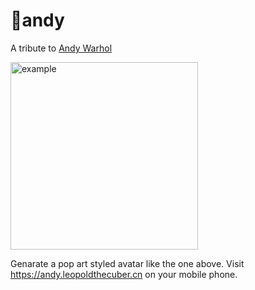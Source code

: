 # 🥫andy


A tribute to [Andy Warhol](https://en.wikipedia.org/wiki/Andy_Warhol)

<img src="https://user-images.githubusercontent.com/10095631/39659367-6bd2e0a2-5059-11e8-8d39-f806949ee5c3.png" width="300" alt="example">

Genarate a pop art styled avatar like the one above. Visit https://andy.leopoldthecuber.cn on your mobile phone.
